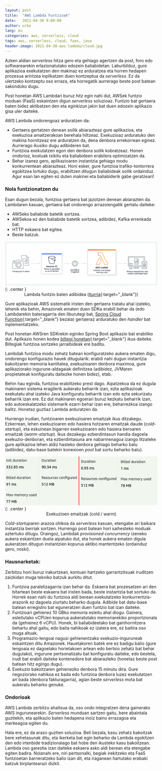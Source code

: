 ```yaml
---
layout: post
title:  "AWS Lambda Funtzioak"
date:   2021-04-30 9:00:00
author: urko
lang: eu
categories: aws, serverless, cloud
tags: aws, serverless, cloud, faas, java
header-image: 2021-04-30-aws-lambda/cloud.jpg
---
```


Azken aldian  *serverless* hitza gero eta gehiago agertzen da post, foro edo softwarearekin erlazionatutako edozein baliabidetan. Laburbilduz, gure aplikazioa exekutatzen den makinaz ez arduratzea eta horren hedapen prozesua arintzea inplikatzen duen kontzeptua da *serverless*. Ez da ulertzeko kontzeptu oso erraza, eta horregatik aurrerago beste post batean sakonduko dugu.

Post honetan AWS Lambdari buruz hitz egin nahi dut, AWSek funtzio moduan (FaaS) eskaintzen digun *serverless* soluzioaz. Funtzio bat gertaera baten bidez aktibatzen den eta eginkizun jakin bat duen edozein aplikazio gisa uler daiteke.

AWS Lambda ondorengoaz arduratzen da:
* Gertaera gertatzen denean soilik abiarazteaz gure aplikazioa, eta exekuzioa amaitzerakoan berehala hiltzeaz. Exekuzioaz arduratuko den makina hornitzeaz ere arduratzen da, dena denbora errekorrean eginez. Aurrerago ikusiko dugu adibideren bat.
* Funtzioa exekutatzen egon den denbora soilik kobratzeaz. Honen ondorioz, kostuak txikitu eta baliabideen erabilera optimizatzen da.
* Behar izanez gero, aplikazioaren instantzia gehiago modu konkurrentean abiarazteaz. Honi esker, gure funtzioa trafiko-tontorrera egokitzea lortuko dugu, erabiltzen ditugun baliabideak soilik ordainduz. Agur esan lan egiten ez duten makinei eta baliabiderik gabe geratzeari!

### Nola funtzionatzen du

Esan dugun bezala, funtzioa gertaera bat jazotzen denean abiarazten da. Lambdaren kasuan, gertaera bat ondorengo arrazoiengatik gertatu daiteke:
* AWSeko baliabide batetik sortzea.
* AWSekoa ez den baliabide batetik sortzea, adibidez, Kafka errenkada bat.
* HTTP eskaera bat egitea.
* Beste batzuk.

![Lambda funtzio baten adibidea](/assets/images/2021-04-30-aws-lambda/lambda_example.png){: .center }
<label style="text-align: center; display: block;">Lambda funtzio baten adibidea ([iturria](https://aws.amazon.com/lambda/){:target="_blank"})</label>

Gure aplikazioak AWS sistematik iristen den gertaera tratatu ahal izateko, lehenik eta behin, Amazonek ematen duen SDKa erabili behar da (edo Lambdarekin bateragarria den liburutegi bat, [Spring Cloud Function](https://spring.io/projects/spring-cloud-function){:target="_blank"} bezala) gertaeraz arduratuko den *handler* bat inplementatzeko.

Post honetan AWSren SDKrekin eginiko Spring Boot aplikazio bat erabiliko dut. Aplikazio honen kodea [biltegi honetan](https://github.com/wearearima/serverlessDemoAWSHandler){:target="_blank"} ikus daiteke. Biltegiak funtzioa sortzeko jarraibideak ere baditu.

Lambdak funtzioa modu zehatz batean konfiguratzeko aukera ematen digu, ondorengo konfigurazio hauek ditugularik: erabili nahi dugun instantzia bakoitzaren memoria kantitatea, exekuzioaren denbora maximoa, gure aplikaziorako ingurune-aldagaiak definitzea (adibidez, JVMaren propietateak konfiguratu daitezke honen bidez), etab.

Behin hau eginda, funtzioa erabiltzeko prest dago. Aipatzekoa da ez dugula makinaren sistema eragilerik aukeratu beharrik izan, ezta aplikazioak exekutatu ahal izateko Java konfiguratu beharrik izan edo ezta sekurizatu beharrik izan ere. Ez dut makinaren egoerari buruz kezkatu beharrik izan, edo autoeskalatzeko sistemarik ezarri behar izan ere, beharrezkoa izango balitz. Honetaz guztiaz Lambda arduratzen da.

Hurrengo irudian, funtzioaren exekuzioaren emaitzak ikus ditzakegu. Ezkerrean, lehen exekuzioaren edo hasiera hotzaren emaitzak daude (*cold-startup*), eta eskuinean bigarren exekuzioaren edo hasiera beroaren emaitzak (*warm-startup*). Ikus dezakegu ezberdintasun handia dagoela exekuzio-denboran, eta ezberdintasuna are nabarmenagoa izango litzateke gure aplikazioa lehen aldiz hasteko denbora gehiago beharko balu (adibidez, datu-base batekin konexioen *pool* bat sortu beharko balu).

![Exekuzioen emaitzak (cold / warm)](/assets/images/2021-04-30-aws-lambda/results.png){: .center }
<label style="text-align: center; display: block;">Exekuzioen emaitzak (cold / warm)</label>

*Cold-startup*aren arazoa ohikoa da *serverless* kasuan, etengabe ari baikara instantzia berriak sortzen. Hurrengo post batean hori saihesteko moduak aztertuko ditugu. Oraingoz, Lambdak *provisioned concurrency* izeneko aukera eskaintzen duela aipatuko dut, eta honek aukera ematen digula aukeratzen ditugun instantzien kopurua aktibo mantentzeko (ordainduz gero, noski).


### Hausnarketak:

Zerbitzu honi buruz irakurtzean, kontuan hartzeko garrantzitsuak iruditzen zaizkidan muga tekniko batzuk aurkitu ditut.

1. Funtzioa paralelizagarria izan behar da. Eskaera bat prozesatzen ari den bitartean beste eskaera bat iristen bada, beste instantzia bat sortuko da. Horrek esan nahi du funtzioa aldi berean exekutatzeko konkurrentzia-arazorik ez dagoela ziurtatu beharko dugula. Adibide bat datu-base batean erregistro bat eguneratzen duen funtzio bat izan daiteke.
2. Funtzioari gehienez 10 GBko memoria esleitu ahal diogu. Gainera, esleitutako vCPUen kopurua aukeratutako memoriarekiko proportzionala da (gehienez 6 vCPU). Honek, bi baliabideetako bat gainhornitzera behartu ahal gaitu, edo baita nahikoak ez izatera ere, ez baitira oso muga altuak.
3. Programazio-lengoai nagusi gehienentzako exekuzio-inguruneak eskaintzen ditu Amazonek. Hauetakoren batek ere ez badigu balio (gure lengoaia ez dagoelako horietakoen artean edo bertsio zehatz bat behar dugulako), ingurune pertsonalizatu bat konfiguratu daiteke, edo bestela, irudi bat erabili daiteke kontenedore bat abiarazteko (honetaz beste post batean hitz egingo dugu).
4. Exekuzio bakoitzaren gehienezko denbora 15 minutu dira. Gure negoziorako nahikoa ez bada edo funtzioa denbora luzez exekutatzen ari bada (denbora fakturagarria), agian beste *serverless* mota bat aukeratu beharko genuke.
   
### Ondorioak

AWS Lambda zerbitzu ahaltsua da, oso ondo integratzen dena gainerako AWS ingurunearekin. *Serverless* munduan sartzen gaitu, bere abaintala guztiekin, eta aplikazio baten hedapena inoiz baino errazagoa eta merkeagoa egiten du.

Hala ere, ez da arazo guztien soluzioa. Beti bezala, kasu zehatz bakoitzak bere xehetasunak ditu, eta ikerketa bat egin beharko da Lambda egokitzen den edo irtenbide tradizionalago bat hobe den ikusteko kasu bakoitzean. Lambda oso garestia izan daiteke eskaera asko aldi berean eta etengabe egiten badira. Nolanahi ere, niri pertsonalki, begiak irekitzeko eta FaaS funtzioetan barneratzeko balio izan dit, eta iraganean hartutako erabaki batzuk birplantearazi dizkit.